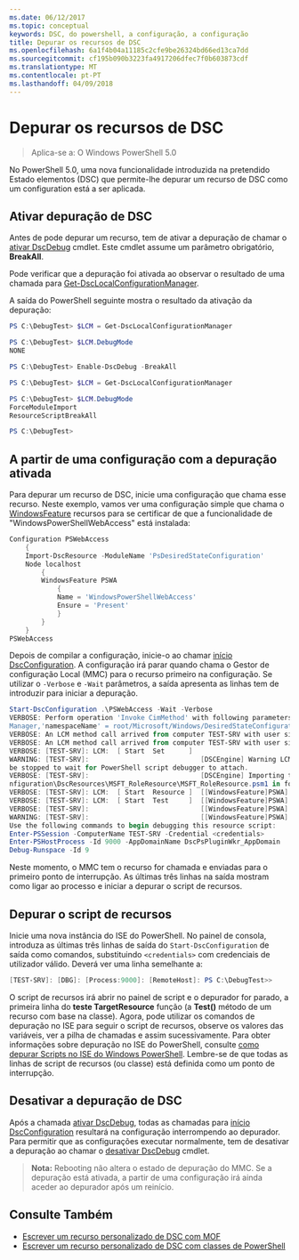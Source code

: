 ```yaml
---
ms.date: 06/12/2017
ms.topic: conceptual
keywords: DSC, do powershell, a configuração, a configuração
title: Depurar os recursos de DSC
ms.openlocfilehash: 6a1f4b04a11185c2cfe9be26324bd66ed13ca7dd
ms.sourcegitcommit: cf195b090b3223fa4917206dfec7f0b603873cdf
ms.translationtype: MT
ms.contentlocale: pt-PT
ms.lasthandoff: 04/09/2018
---
```

# <a name="debugging-dsc-resources"></a>Depurar os recursos de DSC

> Aplica-se a: O Windows PowerShell 5.0

No PowerShell 5.0, uma nova funcionalidade introduzida na pretendido Estado elementos (DSC) que permite-lhe depurar um recurso de DSC como um configuration está a ser aplicada.

## <a name="enabling-dsc-debugging"></a>Ativar depuração de DSC
Antes de pode depurar um recurso, tem de ativar a depuração de chamar o [ativar DscDebug](https://technet.microsoft.com/library/mt517870.aspx) cmdlet.
Este cmdlet assume um parâmetro obrigatório, **BreakAll**.

Pode verificar que a depuração foi ativada ao observar o resultado de uma chamada para [Get-DscLocalConfigurationManager](https://technet.microsoft.com/library/dn407378.aspx).

A saída do PowerShell seguinte mostra o resultado da ativação da depuração:


```powershell
PS C:\DebugTest> $LCM = Get-DscLocalConfigurationManager

PS C:\DebugTest> $LCM.DebugMode
NONE

PS C:\DebugTest> Enable-DscDebug -BreakAll

PS C:\DebugTest> $LCM = Get-DscLocalConfigurationManager

PS C:\DebugTest> $LCM.DebugMode
ForceModuleImport
ResourceScriptBreakAll

PS C:\DebugTest>
```


## <a name="starting-a-configuration-with-debug-enabled"></a>A partir de uma configuração com a depuração ativada
Para depurar um recurso de DSC, inicie uma configuração que chama esse recurso.
Neste exemplo, vamos ver uma configuração simple que chama o [WindowsFeature](windowsfeatureResource.md) recursos para se certificar de que a funcionalidade de "WindowsPowerShellWebAccess" está instalada:

```powershell
Configuration PSWebAccess
    {
    Import-DscResource -ModuleName 'PsDesiredStateConfiguration'
    Node localhost
        {
        WindowsFeature PSWA
            {
            Name = 'WindowsPowerShellWebAccess'
            Ensure = 'Present'
            }
        }
    }
PSWebAccess
```
Depois de compilar a configuração, inicie-o ao chamar [início DscConfiguration](https://technet.microsoft.com/library/dn521623.aspx).
A configuração irá parar quando chama o Gestor de configuração Local (MMC) para o recurso primeiro na configuração.
Se utilizar o `-Verbose` e `-Wait` parâmetros, a saída apresenta as linhas tem de introduzir para iniciar a depuração.

```powershell
Start-DscConfiguration .\PSWebAccess -Wait -Verbose
VERBOSE: Perform operation 'Invoke CimMethod' with following parameters, ''methodName' = SendConfigurationApply,'className' = MSFT_DSCLocalConfiguration
Manager,'namespaceName' = root/Microsoft/Windows/DesiredStateConfiguration'.
VERBOSE: An LCM method call arrived from computer TEST-SRV with user sid S-1-5-21-2127521184-1604012920-1887927527-108583.
VERBOSE: An LCM method call arrived from computer TEST-SRV with user sid S-1-5-21-2127521184-1604012920-1887927527-108583.
VERBOSE: [TEST-SRV]: LCM:  [ Start  Set      ]
WARNING: [TEST-SRV]:                            [DSCEngine] Warning LCM is in Debug 'ResourceScriptBreakAll' mode.  Resource script processing will
be stopped to wait for PowerShell script debugger to attach.
VERBOSE: [TEST-SRV]:                            [DSCEngine] Importing the module C:\WINDOWS\system32\WindowsPowerShell\v1.0\Modules\PSDesiredStateCo
nfiguration\DscResources\MSFT_RoleResource\MSFT_RoleResource.psm1 in force mode.
VERBOSE: [TEST-SRV]: LCM:  [ Start  Resource ]  [[WindowsFeature]PSWA]
VERBOSE: [TEST-SRV]: LCM:  [ Start  Test     ]  [[WindowsFeature]PSWA]
VERBOSE: [TEST-SRV]:                            [[WindowsFeature]PSWA] Importing the module MSFT_RoleResource in force mode.
WARNING: [TEST-SRV]:                            [[WindowsFeature]PSWA] Resource is waiting for PowerShell script debugger to attach.
Use the following commands to begin debugging this resource script:
Enter-PSSession -ComputerName TEST-SRV -Credential <credentials>
Enter-PSHostProcess -Id 9000 -AppDomainName DscPsPluginWkr_AppDomain
Debug-Runspace -Id 9
```
Neste momento, o MMC tem o recurso for chamada e enviadas para o primeiro ponto de interrupção.
As últimas três linhas na saída mostram como ligar ao processo e iniciar a depurar o script de recursos.

## <a name="debugging-the-resource-script"></a>Depurar o script de recursos

Inicie uma nova instância do ISE do PowerShell.
No painel de consola, introduza as últimas três linhas de saída do `Start-DscConfiguration` de saída como comandos, substituindo `<credentials>` com credenciais de utilizador válido.
Deverá ver uma linha semelhante a:

```powershell
[TEST-SRV]: [DBG]: [Process:9000]: [RemoteHost]: PS C:\DebugTest>>
```

O script de recursos irá abrir no painel de script e o depurador for parado, a primeira linha do **teste TargetResource** função (a **Test()** método de um recurso com base na classe).
Agora, pode utilizar os comandos de depuração no ISE para seguir o script de recursos, observe os valores das variáveis, ver a pilha de chamadas e assim sucessivamente.
Para obter informações sobre depuração no ISE do PowerShell, consulte [como depurar Scripts no ISE do Windows PowerShell](https://technet.microsoft.com/en-us/library/dd819480.aspx).
Lembre-se de que todas as linhas de script de recursos (ou classe) está definida como um ponto de interrupção.

## <a name="disabling-dsc-debugging"></a>Desativar a depuração de DSC

Após a chamada [ativar DscDebug](https://technet.microsoft.com/library/mt517870.aspx), todas as chamadas para [início DscConfiguration](https://technet.microsoft.com/library/dn521623.aspx) resultará na configuração interrompendo ao depurador. Para permitir que as configurações executar normalmente, tem de desativar a depuração ao chamar o [desativar DscDebug](https://technet.microsoft.com/en-us/library/mt517872.aspx) cmdlet.

>**Nota:** Rebooting não altera o estado de depuração do MMC. Se a depuração está ativada, a partir de uma configuração irá ainda aceder ao depurador após um reinício.


## <a name="see-also"></a>Consulte Também
- [Escrever um recurso personalizado de DSC com MOF](authoringResourceMOF.md)
- [Escrever um recurso personalizado de DSC com classes de PowerShell](authoringResourceClass.md)